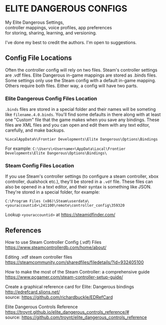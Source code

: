 

ELITE DANGEROUS CONFIGS
=======================================================================

My Elite Dangerous Settings,  
controller mappings, voice profiles, app preferences  
for storing, sharing, learning, and versioning.  

I've done my best to credit the authors. I'm open to suggestions.



Config File Locations
------------------------------------------------------------------------------

Often the controller config will rely on two files. Steam's controller settings are .vdf files. Elite Dangerous in-game mappings are stored as .binds files. Some settings only use the Steam config with a default in-game mapping. Others require both files. Either way, a config will have two parts.


### Elite Dangerous Config Files Location

`.binds` files are stored in a special folder and their names will be someting like `filename.4.0.binds`. You'll find some defaults in there along with at least one "Custom" file that the game makes when you save any bindings. These files are XML files and you can open and edit them with any text editor, carefully, and make backups.

```
%LocalAppData%\Frontier Developments\Elite Dangerous\Options\Bindings
```
For example: `C:\Users\<Username>\AppData\Local\Frontier Developments\Elite Dangerous\Options\Bindings\`


### Steam Config Files Location

If you use Steam's controller settings (to configure a steam controller, xbox controller, dualshock etc.), they'll be stored in a `.vdf` file. These files can also be opened in a text editor, and their syntax is something like JSON. They're stored in a special folder, for example:  

```
C:\Program Files (x86)\Steam\userdata\<youraccountid>\241100\remote\controller_config\359320
```  

Lookup `<youraccountid>` at https://steamidfinder.com/



References
-------------------------------------------------------------------------------

How to use Steam Controller Config (.vdf) Files  
  https://www.steamcontrollerdb.com/home/about/

Editing .vdf steam controller files  
  https://steamcommunity.com/sharedfiles/filedetails/?id=932405100

How to make the most of the Steam Controller: a comprehensive guide  
  https://www.pcgamer.com/steam-controller-setup-guide/

Create a graphical reference card for Elite: Dangerous bindings  
  http://edrefcard.slions.net/  
  source: https://github.com/richardbuckle/EDRefCard  

Elite Dangerous Controls Reference  
  https://troynt.github.io/elite_dangerous_controls_reference/#  
  source: https://github.com/troynt/elite_dangerous_controls_reference  

